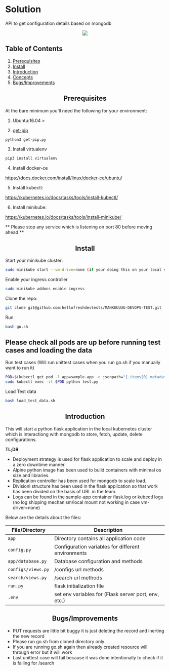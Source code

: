 <h1>Solution</h1>
  <p>
    API to get configuration details based on mongodb
  </p>
</div>

<p align="center">
    <img src="https://img.shields.io/pypi/pyversions/3?sanitize=true">
</p>


## Table of Contents

1. [Prerequisites](#Prerequisites)
2. [Install](#install)
3. [Introduction](#introduction)
4. [Concepts](#concepts)
5. [Bugs/Improvements](#Bugs/Improvements)


<h2 align="center">Prerequisites</h2>

At the bare minimum you'll need the following for your environment:

1. Ubuntu:16.04 >

2. [get-pip](https://bootstrap.pypa.io/get-pip.py)
``` bash
python3 get-pip.py
```

3. Install virtualenv
```bash
pip3 install virtualenv
```
4. Install docker-ce

https://docs.docker.com/install/linux/docker-ce/ubuntu/

5. Install kubectl:

https://kubernetes.io/docs/tasks/tools/install-kubectl/

6. Install minikube:

https://kubernetes.io/docs/tasks/tools/install-minikube/

** Please stop any service which is listening on port 80 before moving ahead **
 
<h2 align="center">Install</h2>

Start your minikube cluster:

```bash
sudo minikube start --vm-drive=none (if your doing this on your local system)
```

Enable your ingress controller

```bash
sudo minikube addons enable ingress
```
Clone the repo:

```bash
git clone git@github.com:hellofreshdevtests/MANKUUUUU-DEVOPS-TEST.git
```

Run
```bash
bash go.sh
```

## Please check all pods are up before running test cases and loading the data ##

Run test cases (Will run unittest cases when you run go.sh if you manually want to run it)
```bash
POD=$(kubectl get pod -l app=sample-app -o jsonpath="{.items[0].metadata.name}")
sudo kubectl exec -it $POD python test.py
```

Load Test data
```bash
bash load_test_data.sh
```

<h2 align="center">Introduction</h2>

This will start a python flask application in the local kubernetes cluster which is interactiong with mongodb to store, fetch, update, delete configurations.

**TL;DR**

* Deployment strategy is used for flask application to scale and deploy in a zero downtime manner.
* Alpine python image has been used to build containers with minimal os size and libraries.
* Replication controller has been used for mongodb to scale load.
* Divisionl structure has been used in the flask application so that work has been divided on the basis of URL in the team.
* Logs can be found in the sample-app container flask.log or kubectl logs <pod name> (no log shipping mechanism/local mount not working in case vm-driver=none)


Below are the details about the files:

| File/Directory   | Description
| ---    | ---         
| `app` | Directory contains all application code       
| `config.py` | Configuration variables for different environments      
| `app/database.py` | Database configuration and methods      
| `configs/views.py` | /configs url methods 
| `search/views.py` | /search url methods  
| `run.py` | flask initialization file       
| `.env` | set env variables for (Flask server port, env, etc.)

<h2 align="center">Bugs/Improvements</h2>

- PUT requests are little bit buggy it is just deleting the record and inerting the new record
- Please run go.sh from cloned directory only
- If you are running go.sh again then already created resource will through error but it will work
- Last unittest case will fail because it was done intentionally to check if it is failing for /search

